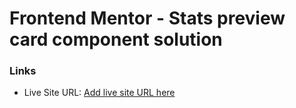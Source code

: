 # Frontend Mentor - Stats preview card component solution

### Links

- Live Site URL: [Add live site URL here](https://your-live-site-url.com)
